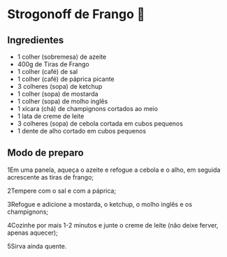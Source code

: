# Strogonoff de Frango :chicken:



## Ingredientes

- 1 colher (sobremesa) de azeite
- 400g de Tiras de Frango 
- 1 colher (café) de sal
- 1 colher (café) de páprica picante
- 3 colheres (sopa) de ketchup
- 1 colher (sopa) de mostarda
- 1 colher (sopa) de molho inglês
- 1 xícara (chá) de champignons cortados ao meio
- 1 lata de creme de leite
- 3 colheres (sopa) de cebola cortada em cubos pequenos
- 1 dente de alho cortado em cubos pequenos



## Modo de preparo

1Em uma panela, aqueça o azeite e refogue a cebola e o alho, em seguida acrescente as tiras de frango;

2Tempere com o sal e com a páprica;

3Refogue e adicione a mostarda, o ketchup, o molho inglês e os champignons;

4Cozinhe por mais 1-2 minutos e junte o creme de leite (não deixe ferver, apenas aquecer);

5Sirva ainda quente.